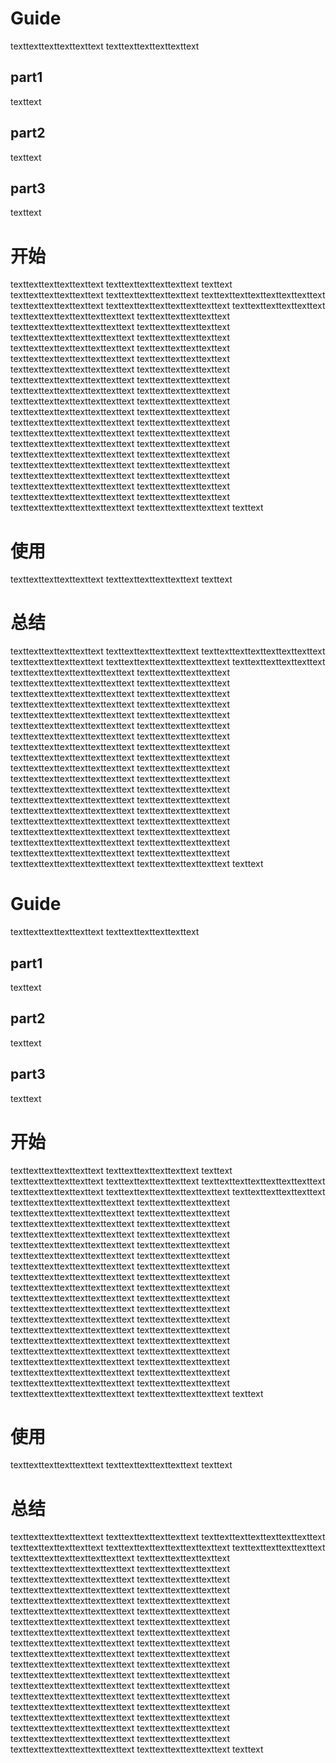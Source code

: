 # Guide
texttexttexttexttexttext
texttexttexttexttexttext
## part1
texttext
## part2
texttext
## part3
texttext
# 开始
texttexttexttexttexttext
texttexttexttexttexttext
texttext
texttexttexttexttexttext
texttexttexttexttexttext
texttexttexttexttexttexttexttext
texttexttexttexttexttext
texttexttexttexttexttexttexttext
texttexttexttexttexttext
texttexttexttexttexttexttexttext
texttexttexttexttexttext
texttexttexttexttexttexttexttext
texttexttexttexttexttext
texttexttexttexttexttexttexttext
texttexttexttexttexttext
texttexttexttexttexttexttexttext
texttexttexttexttexttext
texttexttexttexttexttexttexttext
texttexttexttexttexttext
texttexttexttexttexttexttexttext
texttexttexttexttexttext
texttexttexttexttexttexttexttext
texttexttexttexttexttext
texttexttexttexttexttexttexttext
texttexttexttexttexttext
texttexttexttexttexttexttexttext
texttexttexttexttexttext
texttexttexttexttexttexttexttext
texttexttexttexttexttext
texttexttexttexttexttexttexttext
texttexttexttexttexttext
texttexttexttexttexttexttexttext
texttexttexttexttexttext
texttexttexttexttexttexttexttext
texttexttexttexttexttext
texttexttexttexttexttexttexttext
texttexttexttexttexttext
texttexttexttexttexttexttexttext
texttexttexttexttexttext
texttexttexttexttexttexttexttext
texttexttexttexttexttext
texttexttexttexttexttexttexttext
texttexttexttexttexttext
texttexttexttexttexttexttexttext
texttexttexttexttexttext
texttexttexttexttexttexttexttext
texttexttexttexttexttext
texttext
# 使用
texttexttexttexttexttext
texttexttexttexttexttext
texttext
# 总结
texttexttexttexttexttext
texttexttexttexttexttext
texttexttexttexttexttexttexttext
texttexttexttexttexttext
texttexttexttexttexttexttexttext
texttexttexttexttexttext
texttexttexttexttexttexttexttext
texttexttexttexttexttext
texttexttexttexttexttexttexttext
texttexttexttexttexttext
texttexttexttexttexttexttexttext
texttexttexttexttexttext
texttexttexttexttexttexttexttext
texttexttexttexttexttext
texttexttexttexttexttexttexttext
texttexttexttexttexttext
texttexttexttexttexttexttexttext
texttexttexttexttexttext
texttexttexttexttexttexttexttext
texttexttexttexttexttext
texttexttexttexttexttexttexttext
texttexttexttexttexttext
texttexttexttexttexttexttexttext
texttexttexttexttexttext
texttexttexttexttexttexttexttext
texttexttexttexttexttext
texttexttexttexttexttexttexttext
texttexttexttexttexttext
texttexttexttexttexttexttexttext
texttexttexttexttexttext
texttexttexttexttexttexttexttext
texttexttexttexttexttext
texttexttexttexttexttexttexttext
texttexttexttexttexttext
texttexttexttexttexttexttexttext
texttexttexttexttexttext
texttexttexttexttexttexttexttext
texttexttexttexttexttext
texttexttexttexttexttexttexttext
texttexttexttexttexttext
texttexttexttexttexttexttexttext
texttexttexttexttexttext
texttexttexttexttexttexttexttext
texttexttexttexttexttext
texttext
# Guide
texttexttexttexttexttext
texttexttexttexttexttext
## part1
texttext
## part2
texttext
## part3
texttext
# 开始
texttexttexttexttexttext
texttexttexttexttexttext
texttext
texttexttexttexttexttext
texttexttexttexttexttext
texttexttexttexttexttexttexttext
texttexttexttexttexttext
texttexttexttexttexttexttexttext
texttexttexttexttexttext
texttexttexttexttexttexttexttext
texttexttexttexttexttext
texttexttexttexttexttexttexttext
texttexttexttexttexttext
texttexttexttexttexttexttexttext
texttexttexttexttexttext
texttexttexttexttexttexttexttext
texttexttexttexttexttext
texttexttexttexttexttexttexttext
texttexttexttexttexttext
texttexttexttexttexttexttexttext
texttexttexttexttexttext
texttexttexttexttexttexttexttext
texttexttexttexttexttext
texttexttexttexttexttexttexttext
texttexttexttexttexttext
texttexttexttexttexttexttexttext
texttexttexttexttexttext
texttexttexttexttexttexttexttext
texttexttexttexttexttext
texttexttexttexttexttexttexttext
texttexttexttexttexttext
texttexttexttexttexttexttexttext
texttexttexttexttexttext
texttexttexttexttexttexttexttext
texttexttexttexttexttext
texttexttexttexttexttexttexttext
texttexttexttexttexttext
texttexttexttexttexttexttexttext
texttexttexttexttexttext
texttexttexttexttexttexttexttext
texttexttexttexttexttext
texttexttexttexttexttexttexttext
texttexttexttexttexttext
texttexttexttexttexttexttexttext
texttexttexttexttexttext
texttexttexttexttexttexttexttext
texttexttexttexttexttext
texttext
# 使用
texttexttexttexttexttext
texttexttexttexttexttext
texttext
# 总结
texttexttexttexttexttext
texttexttexttexttexttext
texttexttexttexttexttexttexttext
texttexttexttexttexttext
texttexttexttexttexttexttexttext
texttexttexttexttexttext
texttexttexttexttexttexttexttext
texttexttexttexttexttext
texttexttexttexttexttexttexttext
texttexttexttexttexttext
texttexttexttexttexttexttexttext
texttexttexttexttexttext
texttexttexttexttexttexttexttext
texttexttexttexttexttext
texttexttexttexttexttexttexttext
texttexttexttexttexttext
texttexttexttexttexttexttexttext
texttexttexttexttexttext
texttexttexttexttexttexttexttext
texttexttexttexttexttext
texttexttexttexttexttexttexttext
texttexttexttexttexttext
texttexttexttexttexttexttexttext
texttexttexttexttexttext
texttexttexttexttexttexttexttext
texttexttexttexttexttext
texttexttexttexttexttexttexttext
texttexttexttexttexttext
texttexttexttexttexttexttexttext
texttexttexttexttexttext
texttexttexttexttexttexttexttext
texttexttexttexttexttext
texttexttexttexttexttexttexttext
texttexttexttexttexttext
texttexttexttexttexttexttexttext
texttexttexttexttexttext
texttexttexttexttexttexttexttext
texttexttexttexttexttext
texttexttexttexttexttexttexttext
texttexttexttexttexttext
texttexttexttexttexttexttexttext
texttexttexttexttexttext
texttexttexttexttexttexttexttext
texttexttexttexttexttext
texttext